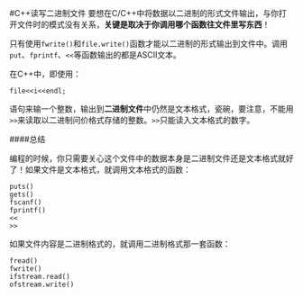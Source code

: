 #C++读写二进制文件
要想在C/C++中将数据以二进制的形式文件输出，与你打开文件时的模式没有关系，**关键是取决于你调用哪个函数往文件里写东西**！

只有使用`fwrite()`和`file.write()`函数才能以二进制的形式输出到文件中。调用`put`、`fprintf`、`<<`等函数输出的都是ASCII文本。

在C++中，即使用：

	file<<i<<endl;
	
语句来输一个整数，输出到**二进制文件**中仍然是文本格式，瓷碗，要注意，不能用`>>`来读取以二进制问价格式存储的整数。`>>`只能读入文本格式的数字。

####总结

编程的时候，你只需要关心这个文件中的数据本身是二进制文件还是文本格式就好了！如果文件是文本格式，就调用文本格式的函数：

	puts()
	gets()
	fscanf()
	fprintf()
	<<
	>>
如果文件内容是二进制格式的，就调用二进制格式那一套函数：

	fread()
	fwrite()
	ifstream.read()
	ofstream.write()
	